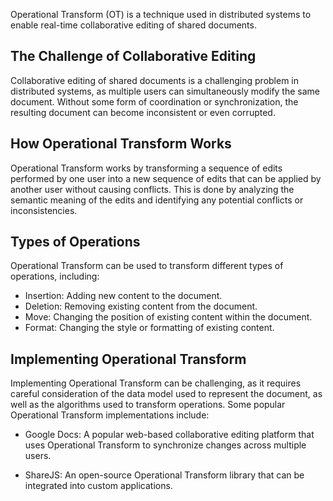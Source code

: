 Operational Transform (OT) is a technique used in distributed systems to enable real-time collaborative editing of shared documents.

## The Challenge of Collaborative Editing

Collaborative editing of shared documents is a challenging problem in distributed systems, as multiple users can simultaneously modify the same document. Without some form of coordination or synchronization, the resulting document can become inconsistent or even corrupted.

## How Operational Transform Works

Operational Transform works by transforming a sequence of edits performed by one user into a new sequence of edits that can be applied by another user without causing conflicts. This is done by analyzing the semantic meaning of the edits and identifying any potential conflicts or inconsistencies.

## Types of Operations

Operational Transform can be used to transform different types of operations, including:

* Insertion: Adding new content to the document.
* Deletion: Removing existing content from the document.
* Move: Changing the position of existing content within the document.
* Format: Changing the style or formatting of existing content.

## Implementing Operational Transform

Implementing Operational Transform can be challenging, as it requires careful consideration of the data model used to represent the document, as well as the algorithms used to transform operations. Some popular Operational Transform implementations include:

- Google Docs: A popular web-based collaborative editing platform that uses Operational Transform to synchronize changes across multiple users.

- ShareJS: An open-source Operational Transform library that can be integrated into custom applications.
